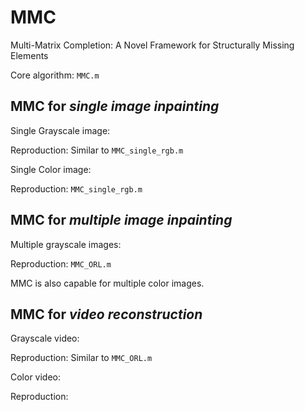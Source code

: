 # MMC
Multi-Matrix Completion: A Novel Framework for Structurally Missing Elements

Core algorithm: ``MMC.m``

## MMC for *single image inpainting*

Single Grayscale image:

Reproduction: Similar to ``MMC_single_rgb.m``

Single Color image:

Reproduction: ``MMC_single_rgb.m``

## MMC for *multiple image inpainting*

Multiple grayscale images:

Reproduction: ``MMC_ORL.m``

MMC is also capable for multiple color images.

## MMC for *video reconstruction*

Grayscale video:

Reproduction: Similar to ``MMC_ORL.m``

Color video:

Reproduction: `` ``

